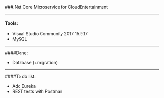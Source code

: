 ###.Net Core Microservice for CloudEntertainment

------------

#### Tools:
- Visual Studio Community 2017 15.9.17
- MySQL

------------

####Done:
- Database (+migration)

------------

####To do list:
- Add Eureka
- REST tests with Postman